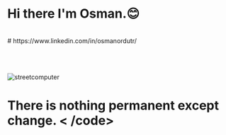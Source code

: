 # Hi there I'm Osman.:blush:
<br>
# https://www.linkedin.com/in/osmanordutr/
<br>
<br>
<br>
<br>

![streetcomputer](https://user-images.githubusercontent.com/92692879/176797187-8c52551d-b297-44aa-8387-157787e28666.jpg)

# <font>There is nothing permanent except change. < /code>
</font>
 
 <br>
 <br>
 <br>
